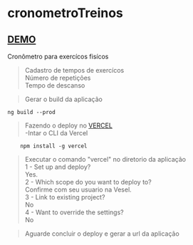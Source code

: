 # cronometroTreinos  
## [DEMO](https://crometro-exercicios.vercel.app/)
Cronômetro para exercícos fisícos  
>Cadastro de tempos de exercícos  
>Número de repetições  
>Tempo de descanso  

> Gerar o build da aplicação

    ng build --prod
    
> Fazendo o deploy no [VERCEL](https://vercel.com/)  
    -Intar o CLI da Vercel
    
        npm install -g vercel

> Executar o comando "vercel" no diretorio da aplicação  
    1 - Set up and deploy?   
            Yes.  
    2 - Which scope do you want to deploy to?   
            Confirme com seu usuario na Vesel.    
    3 - Link to existing project?  
            No  
    4 - Want to override the settings?  
            No  
            
> Aguarde concluir o deploy e gerar a url da aplicação
